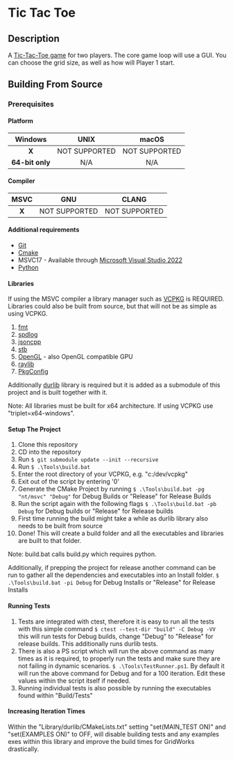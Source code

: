 # Tic Tac Toe

## Description

A [Tic-Tac-Toe game](https://en.wikipedia.org/wiki/Tic-tac-toe) for two players.
The core game loop will use a GUI.
You can choose the grid size, as well as how will Player 1 start.

## Building From Source

### Prerequisites

#### Platform

|     Windows     |     UNIX      |     macOS     |
| :-------------: | :-----------: | :-----------: |
|      __X__      | NOT SUPPORTED | NOT SUPPORTED |
| __64-bit only__ |      N/A      |      N/A      |

#### Compiler

| MSVC  |      GNU      |     CLANG     |
| :---: | :-----------: | :-----------: |
| __X__ | NOT SUPPORTED | NOT SUPPORTED |

#### Additional requirements

* [Git](https://git-scm.com/)
* [Cmake](https://cmake.org/)
* MSVC17 - Available through [Microsoft Visual Studio 2022](https://visualstudio.microsoft.com/vs/)
* [Python](https://www.python.org/)

#### Libraries

If using the MSVC compiler a library manager such as [VCPKG](https://vcpkg.io/en/) is REQUIRED. Libraries could also be built from source, but that will not be as simple as using VCPKG.

1. [fmt](https://github.com/fmtlib/fmt)
2. [spdlog](https://github.com/gabime/spdlog)
3. [jsoncpp](https://github.com/open-source-parsers/jsoncpp)
4. [stb](https://github.com/nothings/stb)
5. [OpenGL](https://www.opengl.org/) - also OpenGL compatible GPU
6. [raylib](https://www.raylib.com/)
7. [PkgConfig](https://www.freedesktop.org/wiki/Software/pkg-config/)

Additionally [durlib](https://github.com/Durengo/durlib) library is required but it is added as a submodule of this project and is built together with it.

Note: All libraries must be built for x64 architecture. If using VCPKG use "triplet=x64-windows".

#### Setup The Project

1. Clone this repository
2. CD into the repository
3. Run ``$ git submodule update --init --recursive``
4. Run ``$ .\Tools\build.bat``
5. Enter the root directory of your VCPKG, e.g. "c:/dev/vcpkg"
6. Exit out of the script by entering '0'
7. Generate the CMake Project by running ``$ .\Tools\build.bat -pg "nt/msvc" "Debug"`` for Debug Builds or "Release" for Release Builds
8. Run the script again with the following flags ``$ .\Tools\build.bat -pb Debug`` for Debug builds or "Release" for Release builds 
9. First time running the build might take a while as durlib library also needs to be built from source
10. Done! This will create a build folder and all the executables and libraries are built to that folder.

Note: build.bat calls build.py which requires python.

Additionally, if prepping the project for release another command can be run to gather all the dependencies and executables into an Install folder.
``$ .\Tools\build.bat -pi Debug`` for Debug Installs or "Release" for Release Installs

#### Running Tests

1. Tests are integrated with ctest, therefore it is easy to run all the tests with this simple command ``$ ctest --test-dir "build" -C Debug -VV`` this will run tests for Debug builds, change "Debug" to "Release" for release builds. This additionally runs durlib tests.
2. There is also a PS script which will run the above command as many times as it is required, to properly run the tests and make sure they are not failing in dynamic scenarios. ``$ .\Tools\TestRunner.ps1``. By default it will run the above command for Debug and for a 100 iteration. Edit these values within the script itself if needed.
3. Running individual tests is also possible by running the executables found within "Build/Tests"

#### Increasing Iteration Times

Within the "Library/durlib/CMakeLists.txt" setting "set(MAIN_TEST ON)" and "set(EXAMPLES ON)" to OFF, will disable building tests and any examples exes within this library and improve the build times for GridWorks drastically.